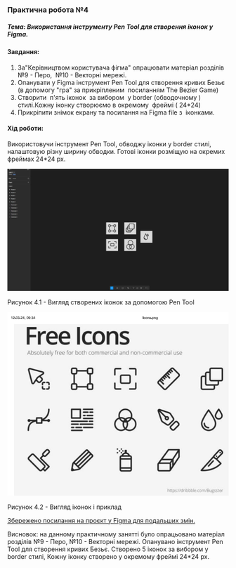 ### Практична робота №4

##### Тема: Використання інструменту Pen Tool для створення іконок у Figma.

#### Завдання:
1. За"Керівництвом користувача фігма" опрацювати матеріал розділів №9 - Перо,  №10 - Векторні мережі.
2. Опанувати у Figma інструмент Pen Tool для створення кривих Безьє (в допомогу "гра" за прикріпленим  посиланням The Bezier Game)
3. Створити  п'ять іконок  за вибором  у border (обводочному )  стилі.Кожну іконку створюємо в окремому  фреймі ( 24*24)
4. Прикріпити знімок екрану та посилання на Figma file з  іконками.

#### Хід роботи:
Використовучи інструмент Pen Tool, обводжу іконки у border стилі, налаштовую різну ширину обводки. Готові іконки розміщую на окремих фреймах 24*24 px.

![](https://github.com/CookieYup/design/blob/main/workshop_4/icons_figma.jpg?raw=true)

Рисунок 4.1 - Вигляд створених іконок за допомогою Pen Tool

![](https://github.com/CookieYup/design/blob/main/workshop_4/icons.jpg?raw=true)

Рисунок 4.2 - Вигляд іконок і приклад

[Збережено посилання на проєкт у Figma для подальших змін. ](https://www.figma.com/design/V87qwZok3rXBNVIOt5hIBS/Lab-4?t=pdY7OErIbC3oXEKp-0) 

Висновок: на данному практичному занятті було опрацьовано матеріал розділів №9 - Перо, №10 - Векторні мережі. Опанувано інструмент Pen Tool для створення кривих Безьє. Створено 5 іконок за вибором у border стилі, Кожну іконку створено у окремому фреймі 24*24 px. 
